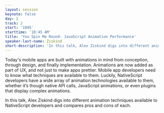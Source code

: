 ```yaml
---
layout: session
keynote: false
day: 2
track: 2
start: '1045'
starttime: '10:45 AM'
title: 'You Spin Me Round: JavaScript Animation Performance'
speaker-last-name: Ziskind
short-description: 'In this talk, Alex Ziskind digs into different animation techniques available to NativeScript developers and compares pros and cons of each.'
---
```


Today's mobile apps are built with animations in mind from conception, through design, and finally implementation. Animations are now added as part of UX, and not just to make apps prettier. Mobile app developers need to know what techniques are available to them. Luckily, NativeScript developers have a wide array of animation technologies available to them, whether it’s though native API calls, JavaScript animations, or even plugins that display complex animations.

In this talk, Alex Ziskind digs into different animation techniques available to NativeScript developers and compares pros and cons of each.
